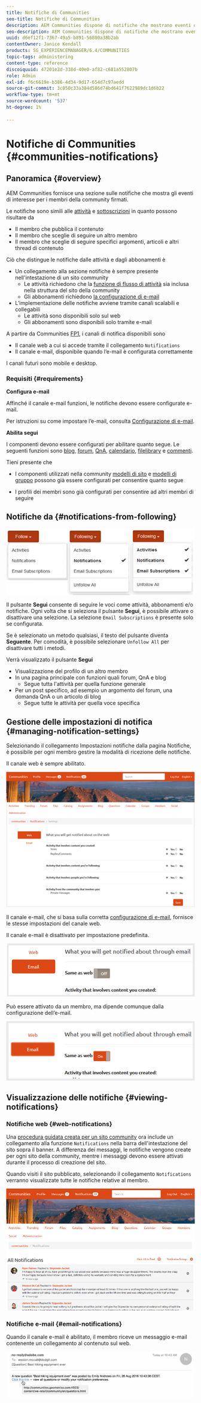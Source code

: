 ```yaml
---
title: Notifiche di Communities
seo-title: Notifiche di Communities
description: AEM Communities dispone di notifiche che mostrano eventi di interesse per il membro della community che ha effettuato l’accesso
seo-description: AEM Communities dispone di notifiche che mostrano eventi di interesse per il membro della community che ha effettuato l’accesso
uuid: d6ef12f1-7367-49a5-b891-56800a38b2ab
contentOwner: Janice Kendall
products: SG_EXPERIENCEMANAGER/6.4/COMMUNITIES
topic-tags: administering
content-type: reference
discoiquuid: 47201e2d-338d-40e0-af82-c681a552807b
role: Admin
exl-id: f6c6619e-b386-4d34-9d17-654d7c97aedd
source-git-commit: 3c050c33a384d586d74bd641f7622989dc1d6b22
workflow-type: tm+mt
source-wordcount: '537'
ht-degree: 1%

---
```


# Notifiche di Communities {#communities-notifications}

## Panoramica {#overview}

AEM Communities fornisce una sezione sulle notifiche che mostra gli eventi di interesse per i membri della community firmati.

Le notifiche sono simili alle [attività](essentials-activities.md) e [sottoscrizioni](subscriptions.md) in quanto possono risultare da

* Il membro che pubblica il contenuto
* Il membro che sceglie di seguire un altro membro
* Il membro che sceglie di seguire specifici argomenti, articoli e altri thread di contenuto

Ciò che distingue le notifiche dalle attività e dagli abbonamenti è

* Un collegamento alla sezione notifiche è sempre presente nell&#39;intestazione di un sito community
   * Le attività richiedono che la [funzione di flusso di attività](functions.md#activity-stream-function) sia inclusa nella struttura del sito della community
   * Gli abbonamenti richiedono [la configurazione di e-mail](email.md)
* L’implementazione delle notifiche avviene tramite canali scalabili e collegabili
   * Le attività sono disponibili solo sul web
   * Gli abbonamenti sono disponibili solo tramite e-mail

A partire da Communities [FP1](deploy-communities.md#latestfeaturepack), i canali di notifica disponibili sono

* Il canale web a cui si accede tramite il collegamento `Notifications`
* Il canale e-mail, disponibile quando l’e-mail è configurata correttamente

I canali futuri sono mobile e desktop.

### Requisiti {#requirements}

**Configura e-mail**

Affinché il canale e-mail funzioni, le notifiche devono essere configurate e-mail.

Per istruzioni su come impostare l’e-mail, consulta [Configurazione di e-mail](analytics.md).

**Abilita segui**

I componenti devono essere configurati per abilitare quanto segue. Le seguenti funzioni sono [blog](blog-feature.md), [forum](forum.md), [QnA](working-with-qna.md), [calendario](calendar.md), [filelibrary](file-library.md) e [commenti](comments.md).

Tieni presente che

* I componenti utilizzati nella community [modelli di sito](sites.md) e [modelli di gruppo](tools-groups.md) possono già essere configurati per consentire quanto segue

* I profili dei membri sono già configurati per consentire ad altri membri di seguire

## Notifiche da {#notifications-from-following}

![chlimage_1-254](assets/chlimage_1-254.png)

Il pulsante **Segui** consente di seguire le voci come attività, abbonamenti e/o notifiche. Ogni volta che si seleziona il pulsante **Segui**, è possibile attivare o disattivare una selezione. La selezione `Email Subscriptions` è presente solo se configurata.

Se è selezionato un metodo qualsiasi, il testo del pulsante diventa **Seguente**. Per comodità, è possibile selezionare `Unfollow All` per disattivare tutti i metodi.

Verrà visualizzato il pulsante **Segui**

* Visualizzazione del profilo di un altro membro
* In una pagina principale con funzioni quali forum, QnA e blog
   * Segue tutta l&#39;attività per quella funzione generale
* Per un post specifico, ad esempio un argomento del forum, una domanda QnA o un articolo di blog
   * Segue tutte le attività per quella voce specifica

## Gestione delle impostazioni di notifica {#managing-notification-settings}

Selezionando il collegamento Impostazioni notifiche dalla pagina Notifiche, è possibile per ogni membro gestire la modalità di ricezione delle notifiche.

Il canale web è sempre abilitato.

![chlimage_1-255](assets/chlimage_1-255.png)

Il canale e-mail, che si basa sulla corretta [configurazione di e-mail](email.md), fornisce le stesse impostazioni del canale web.

Il canale e-mail è disattivato per impostazione predefinita.

![chlimage_1-256](assets/chlimage_1-256.png)

Può essere attivato da un membro, ma dipende comunque dalla configurazione dell’e-mail.

![chlimage_1-257](assets/chlimage_1-257.png)

## Visualizzazione delle notifiche {#viewing-notifications}

### Notifiche web {#web-notifications}

Una [procedura guidata creata per un sito community](sites-console.md) ora include un collegamento alla funzione `Notifications` nella barra dell&#39;intestazione del sito sopra il banner. A differenza dei messaggi, le notifiche vengono create per ogni sito della community, mentre i messaggi devono essere attivati durante il processo di creazione del sito.

Quando visiti il sito pubblicato, selezionando il collegamento `Notifications` verranno visualizzate tutte le notifiche relative al membro.

![chlimage_1-258](assets/chlimage_1-258.png)

### Notifiche e-mail {#email-notifications}

Quando il canale e-mail è abilitato, il membro riceve un messaggio e-mail contenente un collegamento al contenuto sul web.

![chlimage_1-259](assets/chlimage_1-259.png)
